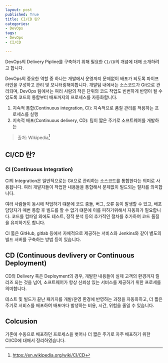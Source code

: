 ```yaml
---
layout: post
published: True
title: CI/CD 란?
categories:
- DevOps
tags:
- DevOps
- CI/CD

---
```


DevOps의 Delivery Pipline를 구축하기 위해 필요한 `CI/CD`의 개념에 대해 소개하려고 합니다.

<!--more-->



DevOps의 중요한 역할 중 하나는 개발에서 운영까지 문제없이 배포가 되도록 파이프라인을 구성하고 관리 및 모니터링해야합니다. 개발팀 내에서는 소스코드가 Git으로 관리되며, DevOps 팀에서는 여러 사람의 작은 단위의 코드 작업도 빈번하게 반영이 될 수 있도록 코드의 통합부터 배포까지의 프로세스를 자동화합니다.



1. 지속적 통합(Continuous integration, CI): 지속적으로 품질 관리를 적용하는 프로세스를 실행
2. 지속적 배포(Continuous delivery, CD): 팀이 짧은 주기로 소프트웨어를 개발하는 

> 출처: Wikipedia[^1]



## CI/CD 란?

### CI (Continuous Integration)

CI의 Integration은 일반적으로는 Git으로 관리하는 소스코드를 통합한다는 의미로 사용됩니다. 여러 개발자들이 작업한 내용들을 통합해서 문제없이 빌드되는 절차를 의미합니다.

여러 사람들이 동시에 작업하기 떄문에 코드 충돌, 버그, 오류 등이 발생할 수 있고, 배포 담당자가 매번 통합 후 빌드를 할 수 없기 떄문에 이를 피하기위해서 자동화가 필요합니다. 코드를 컴파일 외에도 테스트, 정적 분석 등의 추가적인 절차를 추가하여 코드 품질을 유지하기도 합니다. 

CI 툴은 GitHub, gitlab 등에서 자체적으로 제공하는 서비스와 Jenkins와 같이 별도의 빌드 서버를 구축하는 방법 등이 있습니다.





## CD (Continuous devlivery or Continuous Deployment)

CD의 Delivery 혹은 Deployment의 경우, 개발한 내용들이 실제 고객의 환경까지 릴리즈 되는 것을 넘어, 소프트웨어가 항상 신뢰성 있는 서비스를 제공하기 위한 프로세를 의미합니다. 

테스트 및 빌드가 끝난 패키지를 개발/운영 환경에 반영하는 과정을 자동화하고, 더 짧은 주기로 서비스를 배포하여 배포마다 발생하는 비용, 시간, 위험을 줄일 수 있습니다.



## Colcusion

기존에 수동으로 배포하던 프로세스을 벗어나 더 짧은 주기로 자주 배포하기 위한 CI/CD에 대해서 정리하였습니다. 



[^1]: https://en.wikipedia.org/wiki/CI/CD
